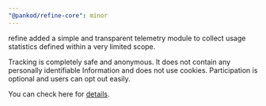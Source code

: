```yaml
---
"@pankod/refine-core": minor
---
```

refine added a simple and transparent telemetry module to collect usage statistics defined within a very limited scope.

Tracking is completely safe and anonymous. It does not contain any personally identifiable Information and does not use cookies. Participation is optional and users can opt out easily.

You can check here for [details](https://refine.dev/docs/guides-and-concepts/telemetry/telemetry/).
